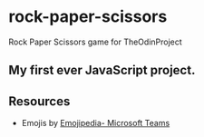 # rock-paper-scissors
Rock Paper Scissors game for TheOdinProject

## My first ever JavaScript project.

## Resources
* Emojis by [Emojipedia- Microsoft Teams](https://emojipedia.org/microsoft-teams/1.0/)
